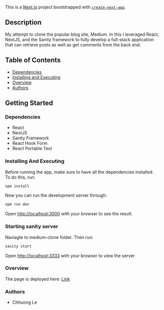 This is a [Next.js](https://nextjs.org/) project bootstrapped with [`create-next-app`](https://github.com/vercel/next.js/tree/canary/packages/create-next-app).

## Description

My attempt to clone the popular blog site, Medium.
In this I leveraged React, NextJS, and the Sanity framework to fully develop a full-stack application that can retrieve posts as well as get comments from the back end.


## Table of Contents
<!--ts -->
* [Dependencies](#Dependencies)
* [Installing and Executing](#Installing-And-Executing)
* [Overview](#Overview)
* [Authors](#Authors)
<!--ts-->

## Getting Started

### Dependencies
* React
* NextJS
* Sanity Framework
* React Hook Form
* React Portable Text

### Installing And Executing

Before running the app, make sure to have all the dependencies installed. To do this, run:
```bash
npm install
```

Now you can run the development server through:

```bash
npm run dev
```

Open [http://localhost:3000](http://localhost:3000) with your browser to see the result.

### Starting sanity server

Naviagte to medium-clone folder. Then run:
```bash
sanity start
```
Open [http://localhost:3333](http://localhost:3333) with your browser to view the server

### Overview
The page is deployed here: [Link](https://medium-clone-mu-one.vercel.app/)

### Authors
* Chhuong Le
